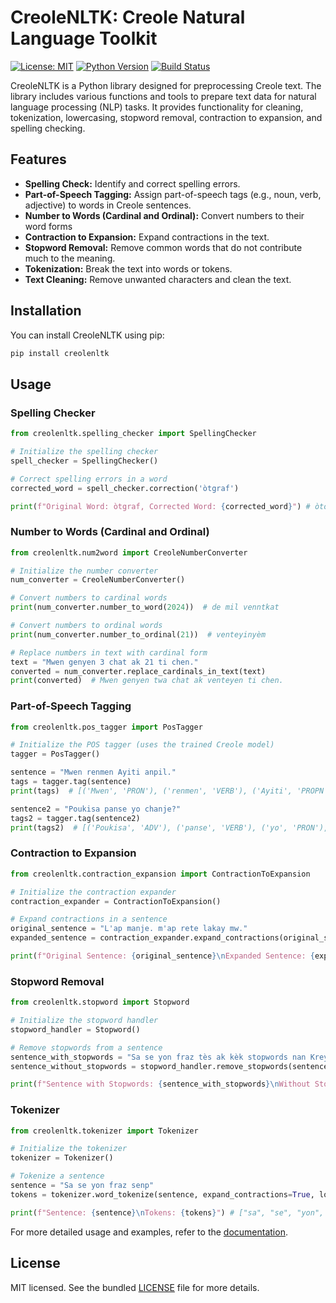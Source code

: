 # CreoleNLTK: Creole Natural Language Toolkit

[![License: MIT](https://img.shields.io/badge/License-MIT-yellow.svg)](LICENSE)
[![Python Version](https://img.shields.io/badge/python-3.6%2B-blue)](https://www.python.org/downloads/)
[![Build Status](https://travis-ci.org/jcblanc2/CreoleNLTK.svg?branch=main)](https://travis-ci.org/jcblanc2/CreoleNLTK)

CreoleNLTK is a Python library designed for preprocessing Creole text. The library includes various functions and tools to prepare text data for natural language processing (NLP) tasks. It provides functionality for cleaning, tokenization, lowercasing, stopword removal, contraction to expansion, and spelling checking.

## Features

- **Spelling Check:** Identify and correct spelling errors.
- **Part-of-Speech Tagging:** Assign part-of-speech tags (e.g., noun, verb, adjective) to words in Creole sentences.
- **Number to Words (Cardinal and Ordinal):** Convert numbers to their word forms 
- **Contraction to Expansion:** Expand contractions in the text.
- **Stopword Removal:** Remove common words that do not contribute much to the meaning.
- **Tokenization:** Break the text into words or tokens.
- **Text Cleaning:** Remove unwanted characters and clean the text.

## Installation

You can install CreoleNLTK using pip:

```bash
pip install creolenltk
```

## Usage

### Spelling Checker

```python
from creolenltk.spelling_checker import SpellingChecker

# Initialize the spelling checker
spell_checker = SpellingChecker()

# Correct spelling errors in a word
corrected_word = spell_checker.correction('òtgraf')

print(f"Original Word: òtgraf, Corrected Word: {corrected_word}") # òtograf
```

### Number to Words (Cardinal and Ordinal)

```python
from creolenltk.num2word import CreoleNumberConverter

# Initialize the number converter
num_converter = CreoleNumberConverter()

# Convert numbers to cardinal words
print(num_converter.number_to_word(2024))  # de mil venntkat

# Convert numbers to ordinal words
print(num_converter.number_to_ordinal(21))  # venteyinyèm

# Replace numbers in text with cardinal form
text = "Mwen genyen 3 chat ak 21 ti chen."
converted = num_converter.replace_cardinals_in_text(text)
print(converted)  # Mwen genyen twa chat ak venteyen ti chen.
```

### Part-of-Speech Tagging

```python
from creolenltk.pos_tagger import PosTagger

# Initialize the POS tagger (uses the trained Creole model)
tagger = PosTagger()

sentence = "Mwen renmen Ayiti anpil."
tags = tagger.tag(sentence)
print(tags)  # [('Mwen', 'PRON'), ('renmen', 'VERB'), ('Ayiti', 'PROPN'), ('anpil', 'ADV'), ('.', 'PUNCT')]

sentence2 = "Poukisa panse yo chanje?"
tags2 = tagger.tag(sentence2)
print(tags2)  # [('Poukisa', 'ADV'), ('panse', 'VERB'), ('yo', 'PRON'), ('chanje', 'VERB'), ('?', 'PUNCT')]
```

### Contraction to Expansion

```python
from creolenltk.contraction_expansion import ContractionToExpansion

# Initialize the contraction expander
contraction_expander = ContractionToExpansion()

# Expand contractions in a sentence
original_sentence = "L'ap manje. m'ap rete lakay mw."
expanded_sentence = contraction_expander.expand_contractions(original_sentence)

print(f"Original Sentence: {original_sentence}\nExpanded Sentence: {expanded_sentence}") # li ap manje. mwen ap rete lakay mwen.
```

### Stopword Removal

```python
from creolenltk.stopword import Stopword

# Initialize the stopword handler
stopword_handler = Stopword()

# Remove stopwords from a sentence
sentence_with_stopwords = "Sa se yon fraz tès ak kèk stopwords nan Kreyòl Ayisyen."
sentence_without_stopwords = stopword_handler.remove_stopwords(sentence_with_stopwords)

print(f"Sentence with Stopwords: {sentence_with_stopwords}\nWithout Stopwords: {sentence_without_stopwords}") # fraz tès stopwords Kreyòl Ayisyen.
```

### Tokenizer

```python
from creolenltk.tokenizer import Tokenizer

# Initialize the tokenizer
tokenizer = Tokenizer()

# Tokenize a sentence
sentence = "Sa se yon fraz senp"
tokens = tokenizer.word_tokenize(sentence, expand_contractions=True, lowercase=True)

print(f"Sentence: {sentence}\nTokens: {tokens}") # ["sa", "se", "yon", "fraz", "senp"]
```

For more detailed usage and examples, refer to the [documentation](https://pypi.org/project/creolenltk/).

## License

MIT licensed. See the bundled [LICENSE](LICENSE) file for more details.
